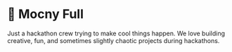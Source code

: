 # 🍻 Mocny Full

Just a hackathon crew trying to make cool things happen.
We love building creative, fun, and sometimes slightly chaotic projects during hackathons.
